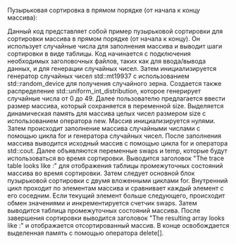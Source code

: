  Пузырьковая сортировка в прямом порядке (от начала к концу массива):

 Данный код представляет собой пример пузырьковой сортировки для сортировки массива в прямом порядке (от начала к
 концу). Он использует случайные числа для заполнения массива и выводит шаги сортировки в виде таблицы.
 Код начинается с подключения необходимых заголовочных файлов, таких как <iostream> для ввода/вывода данных, и
 <random> для генерации случайных чисел.
 Затем инициализируется генератор случайных чисел std::mt19937 с использованием std::random_device для получения
 случайного зерна. Создается также распределение std::uniform_int_distribution<int>, которое генерирует случайные
 числа от 0 до 49.
 Далее пользователю предлагается ввести размер массива, который сохраняется в переменной size.
 Выделяется динамическая память для массива целых чисел размером size с использованием оператора new. Массив
 инициализируется нулями.
 Затем происходит заполнение массива случайными числами с помощью цикла for и генератора случайных чисел.
 После заполнения массива выводится исходный массив с помощью цикла for и оператора std::cout.
 Далее объявляются переменные swaps и temp, которые будут использоваться во время сортировки.
 Выводится заголовок "The trace table looks like :" для отображения таблицы промежуточных состояний массива во время
 сортировки.
 Затем следует основной блок пузырьковой сортировки с двумя вложенными циклами for. Внутренний цикл проходит по
 элементам массива и сравнивает каждый элемент с его соседним. Если текущий элемент больше следующего, происходит
 обмен значениями и инкрементируется счетчик swaps. Затем выводится таблица промежуточных состояний массива.
 После завершения сортировки выводится заголовок "The resulting array looks like :" и отображается отсортированный
 массив.
 В конце освобождается выделенная память с помощью оператора delete[].
